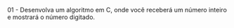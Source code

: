 01 - Desenvolva um algoritmo em C, onde você receberá um número inteiro e mostrará o número digitado.
